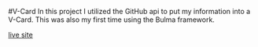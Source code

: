 #V-Card
In this project I utilized the GitHub api to put my information into a V-Card. This was also my first time using the Bulma framework.

[live site](http://tiy-ryan-vcard.surge.sh)
